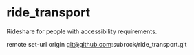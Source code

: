 # ride_transport
Rideshare for people with accessibility requirements. 

remote set-url origin git@github.com:subrock/ride_transport.git
